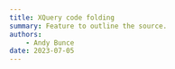 ```yaml
---
title: XQuery code folding
summary: Feature to outline the source.
authors:
    - Andy Bunce
date: 2023-07-05
---
```


